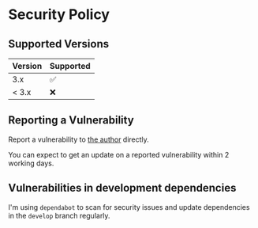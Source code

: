 # Security Policy

## Supported Versions

| Version | Supported          |
| ------- | ------------------ |
| 3.x     | :white_check_mark: |
| < 3.x   | :x:                |

## Reporting a Vulnerability

Report a vulnerability to [the author](https://about.me/davesag) directly.

You can expect to get an update on a reported vulnerability within 2 working days.

## Vulnerabilities in development dependencies

I'm using `dependabot` to scan for security issues and update dependencies in the `develop` branch regularly.
